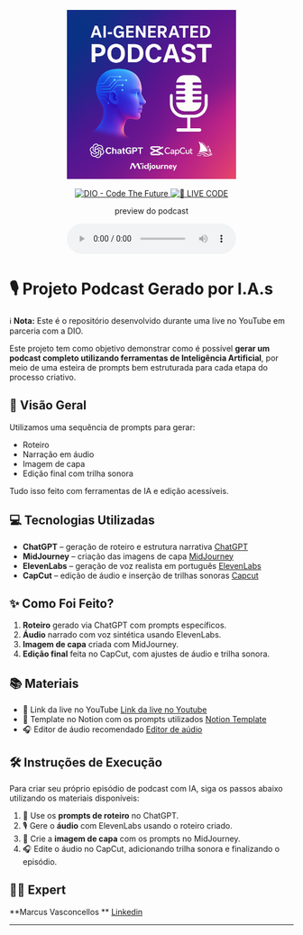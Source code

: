 <p align="center">
<img 
    src="./assets/cover.jpeg"
    width="300"
/>
</p>

<p align="center">
<a href="https://dio.me/">
    <img 
        src="https://img.shields.io/badge/DIO-Code_The_Future-28DA77?logo=youtube" 
        alt="DIO - Code The Future">
</a>
<a href="https://dio.me/">
<img 
    src="https://img.shields.io/badge/🔴_LIVE_CODE-FF5E72" 
    alt="🔴 LIVE CODE">
</a>
</p>

<p align="center">
    preview do podcast
</p>

<div align="center">
    <audio src="output/podcast_editado.MP3" controls title="Podcast editado"></audio>
</div>

# 🎙️ Projeto Podcast Gerado por I.A.s

ℹ️ **Nota:** Este é o repositório desenvolvido durante uma live no YouTube em parceria com a DIO.

Este projeto tem como objetivo demonstrar como é possível **gerar um podcast completo utilizando ferramentas de Inteligência Artificial**, por meio de uma esteira de prompts bem estruturada para cada etapa do processo criativo.

## 🧠 Visão Geral

Utilizamos uma sequência de prompts para gerar:

- Roteiro
- Narração em áudio
- Imagem de capa
- Edição final com trilha sonora

Tudo isso feito com ferramentas de IA e edição acessíveis.

## 💻 Tecnologias Utilizadas

- **ChatGPT** – geração de roteiro e estrutura narrativa [ChatGPT](https://chat.openai.com/) 
- **MidJourney** – criação das imagens de capa [MidJourney](https://www.midjourney.com/app/)
- **ElevenLabs** – geração de voz realista em português [ElevenLabs](https://beta.elevenlabs.io/)
- **CapCut** – edição de áudio e inserção de trilhas sonoras [Capcut](https://www.capcut.com/pt-br/)

## ✨ Como Foi Feito?

1. **Roteiro** gerado via ChatGPT com prompts específicos.
2. **Áudio** narrado com voz sintética usando ElevenLabs.
3. **Imagem de capa** criada com MidJourney.
4. **Edição final** feita no CapCut, com ajustes de áudio e trilha sonora.

## 📚 Materiais

- 🔗 Link da live no YouTube [Link da live no Youtube](https://www.youtube.com)
- 📄 Template no Notion com os prompts utilizados [Notion Template](https://helpful-jump-17b.notion.site/PAS-Podcast-AI-Studio-210489e15d7a4a73b743bb159e45d06f?pvs=4)
- 🎧 Editor de áudio recomendado [Editor de aúdio](https://www.capcut.com/editor?from_page=landing_page&__action_from=picture_V%C3%ADdeos%20profissionais%20em%20minutos,%20n%C3%A3o%20em%20horas.)

## 🛠️ Instruções de Execução

Para criar seu próprio episódio de podcast com IA, siga os passos abaixo utilizando os materiais disponíveis:

1. 🤖 Use os **prompts de roteiro** no ChatGPT.
2. 🎙️ Gere o **áudio** com ElevenLabs usando o roteiro criado.
3. 🎨 Crie a **imagem de capa** com os prompts no MidJourney.
4. 🎧 Edite o áudio no CapCut, adicionando trilha sonora e finalizando o episódio.

## 👨‍💻 Expert

**Marcus Vasconcellos ** [Linkedin](https://www.linkedin.com/in/marcusvasconcellos) 
  
---
